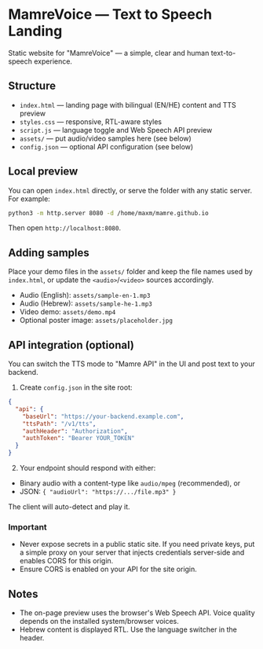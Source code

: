 # MamreVoice — Text to Speech Landing

Static website for "MamreVoice" — a simple, clear and human text-to-speech experience.

## Structure

- `index.html` — landing page with bilingual (EN/HE) content and TTS preview
- `styles.css` — responsive, RTL-aware styles
- `script.js` — language toggle and Web Speech API preview
- `assets/` — put audio/video samples here (see below)
- `config.json` — optional API configuration (see below)

## Local preview

You can open `index.html` directly, or serve the folder with any static server. For example:

```bash
python3 -m http.server 8080 -d /home/maxm/mamre.github.io
```

Then open `http://localhost:8080`.

## Adding samples

Place your demo files in the `assets/` folder and keep the file names used by `index.html`, or update the `<audio>`/`<video>` sources accordingly.

- Audio (English): `assets/sample-en-1.mp3`
- Audio (Hebrew): `assets/sample-he-1.mp3`
- Video demo: `assets/demo.mp4`
- Optional poster image: `assets/placeholder.jpg`

## API integration (optional)

You can switch the TTS mode to "Mamre API" in the UI and post text to your backend.

1) Create `config.json` in the site root:

```json
{
  "api": {
    "baseUrl": "https://your-backend.example.com",
    "ttsPath": "/v1/tts",
    "authHeader": "Authorization",
    "authToken": "Bearer YOUR_TOKEN"
  }
}
```

2) Your endpoint should respond with either:

- Binary audio with a content-type like `audio/mpeg` (recommended), or
- JSON: `{ "audioUrl": "https://.../file.mp3" }`

The client will auto-detect and play it.

### Important

- Never expose secrets in a public static site. If you need private keys, put a simple proxy on your server that injects credentials server-side and enables CORS for this origin.
- Ensure CORS is enabled on your API for the site origin.

## Notes

- The on-page preview uses the browser's Web Speech API. Voice quality depends on the installed system/browser voices.
- Hebrew content is displayed RTL. Use the language switcher in the header.


